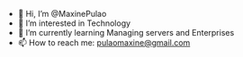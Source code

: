 - 👋 Hi, I’m @MaxinePulao
- 👀 I’m interested in Technology
- 🌱 I’m currently learning Managing servers and Enterprises
- 📫 How to reach me: pulaomaxine@gmail.com

<!---
MaxinePulao/MaxinePulao is a ✨ special ✨ repository because its `README.md` (this file) appears on your GitHub profile.
You can click the Preview link to take a look at your changes.
--->
